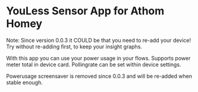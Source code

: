 # YouLess Sensor App for Athom Homey

Note: Since version 0.0.3 it COULD be that you need to re-add your device! Try without re-adding first, to keep your insight graphs.

With this app you can use your power usage in your flows.
Supports power meter total in device card.
Pollingrate can be set within device settings.



Powerusage screensaver is removed since 0.0.3 and will be re-added when stable enough.
